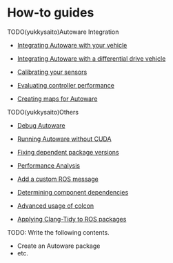 # How-to guides

TODO(yukkysaito)Autoware Integration
- [Integrating Autoware with your vehicle](integrating-autoware-with-your-vehicle.md)
- [Integrating Autoware with a differential drive vehicle](integrating-autoware-with-a-diff-drive-vehicle.md)

- [Calibrating your sensors](calibrating-your-sensors.md)

- [Evaluating controller performance](evaluating-controller-performance.md)

- [Creating maps for Autoware](creating-maps-for-autoware/index.md)

TODO(yukkysaito)Others
- [Debug Autoware](debug-autoware.md)
- [Running Autoware without CUDA](running-autoware-without-cuda.md)

- [Fixing dependent package versions](fixing-dependent-package-versions.md)
- [Performance Analysis](performance_analysis.md)
- [Add a custom ROS message](add-a-custom-ros-message.md)


- [Determining component dependencies](determining-component-dependencies.md)
- [Advanced usage of colcon](advanced-usage-of-colcon.md)
- [Applying Clang-Tidy to ROS packages](applying-clang-tidy-to-ros-packages.md)

TODO: Write the following contents.

- Create an Autoware package
- etc.
